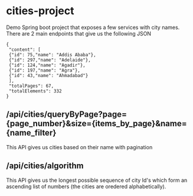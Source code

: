 # cities-project

Demo Spring boot project that exposes a few services with city names. There are 2 main endpoints that give us the following JSON

```
{
 "content": [
 {"id": 75,"name": "Addis Ababa"},
 {"id": 297,"name": "Adelaide"},
 {"id": 124,"name": "Agadir"},
 {"id": 197,"name": "Agra"}, 
 {"id": 43,"name": "Ahmadabad"}
 ],
 "totalPages": 67,
 "totalElements": 332
}
```

## /api/cities/queryByPage?page={page_number}&size={items_by_page}&name={name_filter}

This API gives us cities based on their name with pagination


## /api/cities/algorithm

This API gives us  the longest possible sequence of city Id's which form an ascending list of numbers (the cities are oredered alphabetically).
